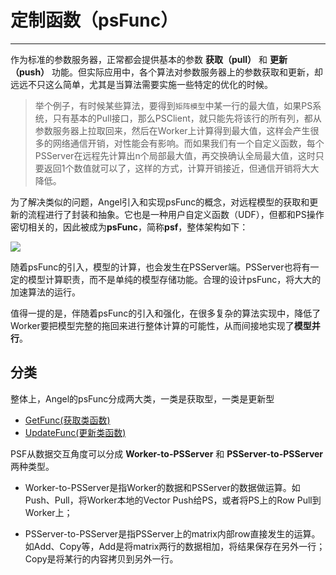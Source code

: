 # 定制函数（psFunc）

---

作为标准的参数服务器，正常都会提供基本的参数 **获取（pull）** 和 **更新（push）** 功能。但实际应用中，各个算法对参数服务器上的参数获取和更新，却远远不只这么简单，尤其是当算法需要实施一些特定的优化的时候。

> 举个例子，有时候某些算法，要得到`矩阵模型`中某一行的最大值，如果PS系统，只有基本的Pull接口，那么PSClient，就只能先将该行的所有列，都从参数服务器上拉取回来，然后在Worker上计算得到最大值，这样会产生很多的网络通信开销，对性能会有影响。而如果我们有一个自定义函数，每个PSServer在远程先计算出n个局部最大值，再交换确认全局最大值，这时只要返回1个数值就可以了，这样的方式，计算开销接近，但通信开销将大大降低。


为了解决类似的问题，Angel引入和实现psFunc的概念，对远程模型的获取和更新的流程进行了封装和抽象。它也是一种用户自定义函数（UDF），但都和PS操作密切相关的，因此被成为**psFunc**，简称**psf**，整体架构如下：

![](../img/angel_psFunc.png)

随着psFunc的引入，模型的计算，也会发生在PSServer端。PSServer也将有一定的模型计算职责，而不是单纯的模型存储功能。合理的设计psFunc，将大大的加速算法的运行。

值得一提的是，伴随着psFunc的引入和强化，在很多复杂的算法实现中，降低了Worker要把模型完整的拖回来进行整体计算的可能性，从而间接地实现了**模型并行**。

## 分类

整体上，Angel的psFunc分成两大类，一类是获取型，一类是更新型

* [GetFunc(获取类函数)](psf_get.md)
* [UpdateFunc(更新类函数)](psf_update.md)

PSF从数据交互角度可以分成 **Worker-to-PSServer** 和 **PSServer-to-PSServer** 两种类型。
* Worker-to-PSServer是指Worker的数据和PSServer的数据做运算。如Push、Pull，将Worker本地的Vector Push给PS，或者将PS上的Row Pull到Worker上；

* PSServer-to-PSServer是指PSServer上的matrix内部row直接发生的运算。如Add、Copy等，Add是将matrix两行的数据相加，将结果保存在另外一行；Copy是将某行的内容拷贝到另外一行。
